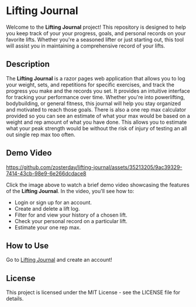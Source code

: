 # Lifting Journal

Welcome to the **Lifting Journal** project! This repository is designed to help you keep track of your your progress, goals, and personal records on your favorite lifts. Whether you're a seasoned lifter or just starting out, this tool will assist you in maintaining a comprehensive record of your lifts.

## Description

The **Lifting Journal** is a razor pages web application that allows you to log your weight, sets, and repetitions for specific exercises, and track the progress you make and the records you set. It provides an intuitive interface for tracking your performance over time. Whether you're into powerlifting, bodybuilding, or general fitness, this journal will help you stay organized and motivated to reach those goals. There is also a one rep max calculator provided so you can see an estimate of what your max would be based on a weight and rep amount of what you have done. This allows you to estimate what your peak strength would be without the risk of injury of testing an all out single rep max too often.

## Demo Video

https://github.com/zosterday/lifting-journal/assets/35213205/9ac39329-7414-43cb-98e9-6e266dcdace8

Click the image above to watch a brief demo video showcasing the features of the **Lifting Journal**. In the video, you'll see how to:

- Login or sign up for an account.
- Create and delete a lift log.
- Filter for and view your history of a chosen lift.
- Check your personal record on a particular lift.
- Estimate your one rep max.

## How to Use

Go to [Lifting Journal](https://liftingjournal.azurewebsites.net) and create an account!

## License

This project is licensed under the MIT License - see the LICENSE file for details.
